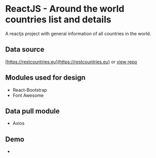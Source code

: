# ReactJS - Around the world countries list and details
A reactjs project with general information of all countries in the world. 

## Data source 
[https://restcountries.eu](https://restcountries.eu) or [view repo](https://github.com/apilayer/restcountries)

## Modules used for design 
- React-Bootstrap
- Font Awesome

## Data pull module
- Axios

## Demo
- 
